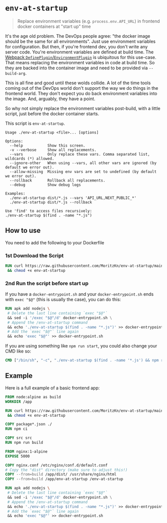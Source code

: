 # `env-at-startup`

> Replace environment variables (e.g. `process.env.API_URL`) in frontend docker containers at "start up" time

It's the age old problem. The DevOps people agree: "the docker image should be the same for all environments".
Just use environment variables for configuration. But then, if you're frontend dev, you don't write any server code.
You're environment variables are defined at build time. The [Webpack `DefinePlugin`/`EnvironmentPlugin`](https://webpack.js.org/plugins/environment-plugin/) is ubiquitous for this use-case.
That means replacing the environment variables in code at build time. So they are backed into the container image
and need to be provided via `--build-arg`.

This is all fine and good until these wolds collide. A lot of the time tools coming out of the DevOps world
don't support the way we do things in the frontend world. They don't expect you do back environment variables
into the image. And, arguably, they have a point.

So why not simply replace the environment variables post-build, with a little script, just before the docker container starts.

This script is `env-at-startup`.

```
Usage ./env-at-startup <file>... [options]

Options:
  --help           Show this screen.
  -v --verbose     Show all replacements.
  --vars           Only replace these vars. Comma separated list, wildcards (*) allowed.
  --ignore-other   When using --vars, all other vars are ignored (by default we error out).
  --allow-missing  Missing env vars are set to undefined (by default we error out).
  --rollback       Rollback all replacements.
  --debug          Show debug logs

Examples:
  ./env-at-startup dist/*.js --vars 'API_URL,NEXT_PUBLIC_*'
  ./env-at-startup dist/*.js --rollback

Use 'find' to access files recursively:
./env-at-startup $(find . -name "*.js")
```

## How to use

You need to add the following to your Dockerfile

### 1st Download the Script

```Dockerfile
RUN curl https://raw.githubusercontent.com/MoritzKn/env-at-startup/main/index.js -o env-at-startup \
 && chmod +x env-at-startup
```

### 2nd Run the script before start up

If you have a `docker-entrypoint.sh` and your `docker-entrypoint.sh` ends with `exec "$@"` (this is usually the case), you can do this:

```Dockerfile
RUN apk add nodejs \
 # Delete the last line containing `exec "$@"`
 && sed -i '/exec "$@"/d' docker-entrypoint.sh \
 # Append the /env-at-startup command
 && echo './env-at-startup $(find . -name "*.js")' >> docker-entrypoint.sh \
 # Add the `exec "$@"` line again
 && echo 'exec "$@"' >> docker-entrypoint.sh
```

If you are using something like `npm run start`, you could also change your CMD like so:

```Dockerfile
CMD ["/bin/sh", "-c", "./env-at-startup $(find . -name '*.js') && npm run start"]
```

## Example

Here is a full example of a basic frontend app:

```Dockerfile
FROM node:alpine as build
WORKDIR /app

RUN curl https://raw.githubusercontent.com/MoritzKn/env-at-startup/main/index.js -o env-at-startup \
 && chmod +x env-at-startup

COPY package*.json ./
RUN npm ci

COPY src src
RUN npm run build

FROM nginx:1-alpine
EXPOSE 5000

COPY nginx.conf /etc/nginx/conf.d/default.conf
# Copy the "dist" directory (make sure to adjust this!)
COPY --from=build /app/dist/ /usr/share/nginx/html
COPY --from=build /app/env-at-startup /env-at-startup

RUN apk add nodejs \
 # Delete the last line containing `exec "$@"`
 && sed -i '/exec "$@"/d' docker-entrypoint.sh \
 # Append the /env-at-startup command
 && echo './env-at-startup $(find . -name "*.js")' >> docker-entrypoint.sh \
 # Add the `exec "$@"` line again
 && echo 'exec "$@"' >> docker-entrypoint.sh
```
